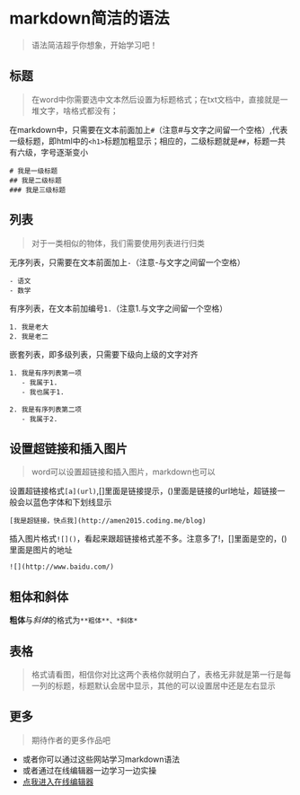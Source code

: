# markdown简洁的语法

> 语法简洁超乎你想象，开始学习吧！

## 标题

> 在word中你需要选中文本然后设置为标题格式；在txt文档中，直接就是一堆文字，啥格式都没有；

在markdown中，只需要在文本前面加上`#`（注意#与文字之间留一个空格）,代表一级标题，即html中的`<h1>`标题加粗显示；相应的，二级标题就是`##`，标题一共有六级，字号逐渐变小

    # 我是一级标题
    ## 我是二级标题
    ### 我是三级标题

## 列表

> 对于一类相似的物体，我们需要使用列表进行归类

无序列表，只需要在文本前面加上`-`（注意-与文字之间留一个空格）

    - 语文
    - 数学

有序列表，在文本前加编号`1.`（注意1.与文字之间留一个空格）

    1. 我是老大
    2. 我是老二

嵌套列表，即多级列表，只需要下级向上级的文字对齐

    1. 我是有序列表第一项
       - 我属于1.
       - 我也属于1.

    2. 我是有序列表第二项
       - 我属于2.

## 设置超链接和插入图片

> word可以设置超链接和插入图片，markdown也可以

设置超链接格式`[a](url)`,[]里面是链接提示，()里面是链接的url地址，超链接一般会以蓝色字体和下划线显示

    [我是超链接，快点我](http://amen2015.coding.me/blog)

插入图片格式`![]()`，看起来跟超链接格式差不多。注意多了!，[]里面是空的，()里面是图片的地址

    ![](http://www.baidu.com/)

## 粗体和斜体

**粗体**与*斜体*的格式为`**粗体**、*斜体*`

## 表格

> 格式请看图，相信你对比这两个表格你就明白了，表格无非就是第一行是每一列的标题，标题默认会居中显示，其他的可以设置居中还是左右显示


## 更多

> 期待作者的更多作品吧

- 或者你可以通过这些网站学习markdown语法
- 或者通过在线编辑器一边学习一边实操
- [点我进入在线编辑器](https://www.zybuluo.com/mdeditor?url=https://www.zybuluo.com/static/editor/md-help.markdown#cmd-markdown)
